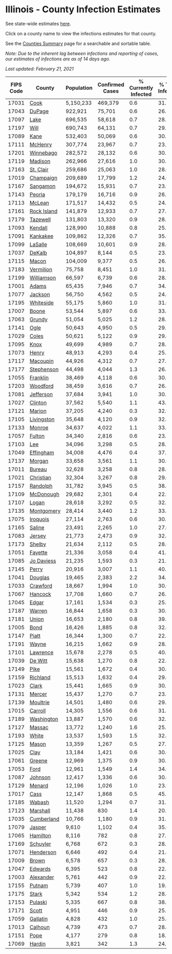 # Illinois - County Infection Estimates

See state-wide estimates [here](/infections/us-il).

Click on a county name to view the infections estimates for that county.

See the [Counties Summary](/infections/summary-counties) page for a searchable and sortable table.

*Note: Due to the inherent lag between infections and reporting of cases, our estimates of infections are as of 14 days ago.*

*Last updated: February 21, 2021*

|   FIPS Code |                     County |   Population |   Confirmed Cases |   % Currently Infected |   % Total Infected |
|-------------|----------------------------|--------------|-------------------|------------------------|--------------------|
|       17031 |               [Cook](cook) |    5,150,233 |           469,379 |                    0.6 |               31.5 |
|       17043 |           [DuPage](dupage) |      922,921 |            75,701 |                    0.6 |               26.1 |
|       17097 |               [Lake](lake) |      696,535 |            58,618 |                    0.7 |               28.1 |
|       17197 |               [Will](will) |      690,743 |            64,131 |                    0.7 |               29.2 |
|       17089 |               [Kane](kane) |      532,403 |            50,069 |                    0.6 |               30.2 |
|       17111 |         [McHenry](mchenry) |      307,774 |            23,967 |                    0.7 |               23.7 |
|       17201 |     [Winnebago](winnebago) |      282,572 |            28,132 |                    0.6 |               30.5 |
|       17119 |         [Madison](madison) |      262,966 |            27,616 |                    1.0 |               30.3 |
|       17163 |     [St. Clair](st.-clair) |      259,686 |            25,063 |                    1.0 |               28.6 |
|       17019 |     [Champaign](champaign) |      209,689 |            17,799 |                    1.2 |               24.6 |
|       17167 |       [Sangamon](sangamon) |      194,672 |            15,931 |                    0.7 |               23.9 |
|       17143 |           [Peoria](peoria) |      179,179 |            16,716 |                    0.9 |               26.7 |
|       17113 |           [McLean](mclean) |      171,517 |            14,432 |                    0.5 |               24.2 |
|       17161 | [Rock Island](rock-island) |      141,879 |            12,933 |                    0.7 |               27.8 |
|       17179 |       [Tazewell](tazewell) |      131,803 |            13,320 |                    0.9 |               28.5 |
|       17093 |         [Kendall](kendall) |      128,990 |            10,888 |                    0.8 |               25.7 |
|       17091 |       [Kankakee](kankakee) |      109,862 |            12,326 |                    0.7 |               35.0 |
|       17099 |         [LaSalle](lasalle) |      108,669 |            10,601 |                    0.9 |               28.0 |
|       17037 |           [DeKalb](dekalb) |      104,897 |             8,144 |                    0.5 |               23.1 |
|       17115 |             [Macon](macon) |      104,009 |             9,377 |                    0.5 |               26.5 |
|       17183 |     [Vermilion](vermilion) |       75,758 |             8,451 |                    1.0 |               31.1 |
|       17199 |   [Williamson](williamson) |       66,597 |             6,739 |                    0.6 |               28.9 |
|       17001 |             [Adams](adams) |       65,435 |             7,946 |                    0.7 |               34.7 |
|       17077 |         [Jackson](jackson) |       56,750 |             4,562 |                    0.5 |               24.4 |
|       17195 |     [Whiteside](whiteside) |       55,175 |             5,860 |                    1.0 |               31.0 |
|       17007 |             [Boone](boone) |       53,544 |             5,897 |                    0.6 |               33.8 |
|       17063 |           [Grundy](grundy) |       51,054 |             5,025 |                    1.2 |               28.2 |
|       17141 |               [Ogle](ogle) |       50,643 |             4,950 |                    0.5 |               29.1 |
|       17029 |             [Coles](coles) |       50,621 |             5,122 |                    0.9 |               29.4 |
|       17095 |               [Knox](knox) |       49,699 |             4,989 |                    0.7 |               28.8 |
|       17073 |             [Henry](henry) |       48,913 |             4,293 |                    0.4 |               25.7 |
|       17117 |       [Macoupin](macoupin) |       44,926 |             4,312 |                    0.7 |               27.3 |
|       17177 |   [Stephenson](stephenson) |       44,498 |             4,044 |                    1.3 |               26.8 |
|       17055 |       [Franklin](franklin) |       38,469 |             4,118 |                    0.6 |               30.2 |
|       17203 |       [Woodford](woodford) |       38,459 |             3,616 |                    0.7 |               26.4 |
|       17081 |     [Jefferson](jefferson) |       37,684 |             3,941 |                    1.0 |               30.1 |
|       17027 |         [Clinton](clinton) |       37,562 |             5,540 |                    1.1 |               43.5 |
|       17121 |           [Marion](marion) |       37,205 |             4,240 |                    0.3 |               32.9 |
|       17105 |   [Livingston](livingston) |       35,648 |             4,120 |                    0.9 |               32.8 |
|       17133 |           [Monroe](monroe) |       34,637 |             4,022 |                    1.1 |               33.8 |
|       17057 |           [Fulton](fulton) |       34,340 |             2,816 |                    0.6 |               23.1 |
|       17103 |                 [Lee](lee) |       34,096 |             3,298 |                    0.5 |               28.2 |
|       17049 |     [Effingham](effingham) |       34,008 |             4,476 |                    0.4 |               37.7 |
|       17137 |           [Morgan](morgan) |       33,658 |             3,561 |                    1.1 |               30.6 |
|       17011 |           [Bureau](bureau) |       32,628 |             3,258 |                    0.8 |               28.6 |
|       17021 |     [Christian](christian) |       32,304 |             3,267 |                    0.8 |               29.0 |
|       17157 |       [Randolph](randolph) |       31,782 |             3,945 |                    0.5 |               38.4 |
|       17109 |     [McDonough](mcdonough) |       29,682 |             2,301 |                    0.4 |               22.9 |
|       17107 |             [Logan](logan) |       28,618 |             3,292 |                    0.5 |               32.7 |
|       17135 |   [Montgomery](montgomery) |       28,414 |             3,440 |                    1.2 |               33.8 |
|       17075 |       [Iroquois](iroquois) |       27,114 |             2,763 |                    0.6 |               30.7 |
|       17165 |           [Saline](saline) |       23,491 |             2,265 |                    1.0 |               27.0 |
|       17083 |           [Jersey](jersey) |       21,773 |             2,473 |                    0.9 |               32.4 |
|       17173 |           [Shelby](shelby) |       21,634 |             2,112 |                    0.5 |               28.0 |
|       17051 |         [Fayette](fayette) |       21,336 |             3,058 |                    0.4 |               41.1 |
|       17085 |   [Jo Daviess](jo-daviess) |       21,235 |             1,593 |                    0.3 |               21.9 |
|       17145 |             [Perry](perry) |       20,916 |             3,007 |                    1.1 |               40.5 |
|       17041 |         [Douglas](douglas) |       19,465 |             2,383 |                    2.2 |               34.2 |
|       17033 |       [Crawford](crawford) |       18,667 |             1,994 |                    1.0 |               30.0 |
|       17067 |         [Hancock](hancock) |       17,708 |             1,660 |                    0.7 |               26.8 |
|       17045 |             [Edgar](edgar) |       17,161 |             1,534 |                    0.3 |               25.5 |
|       17187 |           [Warren](warren) |       16,844 |             1,658 |                    0.3 |               30.7 |
|       17181 |             [Union](union) |       16,653 |             2,180 |                    0.8 |               39.3 |
|       17005 |               [Bond](bond) |       16,426 |             1,885 |                    0.8 |               32.6 |
|       17147 |             [Piatt](piatt) |       16,344 |             1,300 |                    0.7 |               22.8 |
|       17191 |             [Wayne](wayne) |       16,215 |             1,662 |                    0.9 |               28.8 |
|       17101 |       [Lawrence](lawrence) |       15,678 |             2,278 |                    0.5 |               40.9 |
|       17039 |         [De Witt](de-witt) |       15,638 |             1,270 |                    0.8 |               22.8 |
|       17149 |               [Pike](pike) |       15,561 |             1,672 |                    0.4 |               30.6 |
|       17159 |       [Richland](richland) |       15,513 |             1,632 |                    0.4 |               29.6 |
|       17023 |             [Clark](clark) |       15,441 |             1,665 |                    0.9 |               30.3 |
|       17131 |           [Mercer](mercer) |       15,437 |             1,270 |                    0.7 |               23.7 |
|       17139 |       [Moultrie](moultrie) |       14,501 |             1,480 |                    0.6 |               29.2 |
|       17015 |         [Carroll](carroll) |       14,305 |             1,556 |                    0.6 |               31.5 |
|       17189 |   [Washington](washington) |       13,887 |             1,570 |                    0.6 |               32.2 |
|       17127 |           [Massac](massac) |       13,772 |             1,240 |                    1.6 |               25.1 |
|       17193 |             [White](white) |       13,537 |             1,593 |                    1.5 |               32.4 |
|       17125 |             [Mason](mason) |       13,359 |             1,267 |                    0.5 |               27.2 |
|       17025 |               [Clay](clay) |       13,184 |             1,421 |                    0.6 |               30.6 |
|       17061 |           [Greene](greene) |       12,969 |             1,375 |                    0.9 |               30.3 |
|       17053 |               [Ford](ford) |       12,961 |             1,549 |                    1.4 |               34.0 |
|       17087 |         [Johnson](johnson) |       12,417 |             1,336 |                    0.6 |               30.6 |
|       17129 |           [Menard](menard) |       12,196 |             1,026 |                    1.0 |               23.9 |
|       17017 |               [Cass](cass) |       12,147 |             1,868 |                    0.5 |               45.8 |
|       17185 |           [Wabash](wabash) |       11,520 |             1,294 |                    0.7 |               31.7 |
|       17123 |       [Marshall](marshall) |       11,438 |               830 |                    1.4 |               20.2 |
|       17035 |   [Cumberland](cumberland) |       10,766 |             1,180 |                    0.9 |               31.2 |
|       17079 |           [Jasper](jasper) |        9,610 |             1,102 |                    0.4 |               35.0 |
|       17065 |       [Hamilton](hamilton) |        8,116 |               782 |                    0.8 |               27.2 |
|       17169 |       [Schuyler](schuyler) |        6,768 |               672 |                    0.3 |               28.2 |
|       17071 |     [Henderson](henderson) |        6,646 |               492 |                    0.4 |               21.4 |
|       17009 |             [Brown](brown) |        6,578 |               657 |                    0.3 |               28.1 |
|       17047 |         [Edwards](edwards) |        6,395 |               523 |                    0.8 |               22.8 |
|       17003 |     [Alexander](alexander) |        5,761 |               442 |                    0.9 |               22.1 |
|       17155 |           [Putnam](putnam) |        5,739 |               407 |                    1.0 |               19.8 |
|       17175 |             [Stark](stark) |        5,342 |               534 |                    1.2 |               28.4 |
|       17153 |         [Pulaski](pulaski) |        5,335 |               667 |                    0.8 |               38.8 |
|       17171 |             [Scott](scott) |        4,951 |               446 |                    0.9 |               25.3 |
|       17059 |       [Gallatin](gallatin) |        4,828 |               432 |                    1.0 |               25.4 |
|       17013 |         [Calhoun](calhoun) |        4,739 |               473 |                    0.7 |               28.4 |
|       17151 |               [Pope](pope) |        4,177 |               279 |                    0.8 |               18.7 |
|       17069 |           [Hardin](hardin) |        3,821 |               342 |                    1.3 |               24.9 |